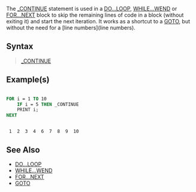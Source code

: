 The [_CONTINUE](_CONTINUE) statement is used in a [DO...LOOP](DO...LOOP), [WHILE...WEND](WHILE...WEND) or [FOR...NEXT](FOR...NEXT) block to skip the remaining lines of code in a block (without exiting it) and start the next iteration. It works as a shortcut to a [GOTO](GOTO), but without the need for a [line numbers](line numbers). 

## Syntax

>  [_CONTINUE](_CONTINUE)

## Example(s)

```vb

FOR i = 1 TO 10
    IF i = 5 THEN _CONTINUE
    PRINT i;
NEXT

```

```text

 1  2  3  4  6  7  8  9  10

```

## See Also

* [DO...LOOP](DO...LOOP)
* [WHILE...WEND](WHILE...WEND)
* [FOR...NEXT](FOR...NEXT)
* [GOTO](GOTO)